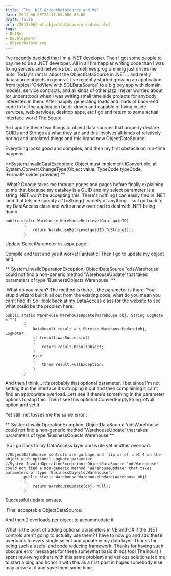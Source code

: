 ```yaml
---
title: 'The .NET ObjectDataSource and Me'
date: 2012-06-05T20:17:00.000-05:00
draft: false
url: /2012/06/net-objectdatasource-and-me.html
tags: 
- DotNet
- Development
- ObjectDataSource
---
```


I've recently decided that I'm a .NET developer. Then I got some people to pay me to be a .NET developer. All in all I'm happier writing code than I was fixing servers and networks but sometimes programming just drives me nuts. Today's rant is about the ObjectDataSource in .NET... and really datasource objects in general. I've recently started growing an application from typical 'GridView with SQLDataSource' to a big boy app with domain models, service contracts, and all kinds of other jazz I never worried about (or understood) when I was writing small time side projects for anybody interested in them. After happily generating loads and loads of back-end code to let the application be dll driven and capable of living inside services, web services, desktop apps, etc I go and return to some actual interface work! The Setup:  

So I update these two things to object data sources that properly declare GUIDs and Strings as what they are and this involves all kinds of relatively boring and unrelated things and this brand new ObjectDataSource:  

Everything looks good and compiles, and then my first obstacle on run-time happens.   
  
**System.InvalidCastException: Object must implement IConvertible. at System.Convert.ChangeType(Object value, TypeCode typeCode, IFormatProvider provider) **  
  
 What? Google takes me through pages and pages before finally explaining to me that because my datakey is a GUID and my select parameter is a string .NET won't be accepting this. There's nothing I can easily find in .NET land that lets me specify a 'ToString()' variety of anything... so I go back to my DataAccess class and write a new overload to deal with .NET being dumb.  
  
```
public static Warehouse WarehouseRetrieve(Guid guidID)
        {
            return WarehouseRetrieve(guidID.ToString());
        }

```  
Update SelectParameter in .aspx page:  

Compile and test and yes it works! Fantastic! Then I go to update my object and:  
  
** System.InvalidOperationException: ObjectDataSource 'odsWarehouse' could not find a non-generic method 'WarehouseUpdate' that takes parameters of type 'BusinessObjects.Warehouse' **  
  
 What do you mean? The method is there... the parameter is there. Your stupid wizard built it all out from the existing code, what do you mean you can't find it? So I look back at my DataAccess class for the website to see what could be the problem here:  
  
```
public static Warehouse WarehouseUpdate(Warehouse obj, String LogNote = "")
        {
            DataResult result = \_Service.WarehouseUpdate(obj, LogNote);
            if (result.wasSuccessful)
            {
                return result.ResultObject;
            }
            else
            {
                throw result.FullException;
            }
        } 
```  
And then I think... it's probably that optional parameter. I bet since I'm not setting it in the interface it's stripping it out and then complaining it can't find an appropriate overload. Lets see if there's something in the parameter options to stop this. Then I see this optional ConvertEmptyStringToNull option and set it.  

Yet still .net tosses me the same error :  
  
** System.InvalidOperationException: ObjectDataSource 'odsWarehouse' could not find a non-generic method 'WarehouseUpdate' that takes parameters of type 'BusinessObjects.Warehouse'**  
  
 So I go back to my DataAccess layer and write yet another overload.  
  
```
//ObjectDataSource controls are garbage and flip as of .net 4 on the object with optional LogNote parameter
//System.InvalidOperationException: ObjectDataSource 'odsWarehouse' could not find a non-generic method 'WarehouseUpdate' that takes parameters of type 'BusinessObjects.Warehouse'.
        public static Warehouse WarehouseUpdate(Warehouse obj)
        {
            return WarehouseUpdate(obj, null);
        }

```  
Successful update ensues.  
  
 Final acceptable ObjectDataSource:  

And then 2 overloads per object to accommodate it.  
  
What is the point of adding optional parameters in VB and C# if the .NET controls aren't going to actually use them? I have to now go and add these overloads to every single select and update in my data layer. Thanks for being such a useful and code reducing framework. Thanks for having such obscure error messages for these somewhat basic things too! The hours I spent reviewing others with this same problem and various solutions led me to start a blog and honor it with this as a first post in hopes somebody else may arrive at it and save them some time.